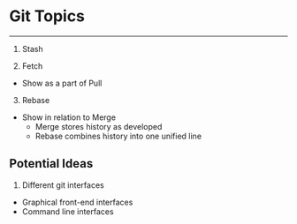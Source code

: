 # Git Topics
---

1. Stash

2. Fetch
  - Show as a part of Pull

3. Rebase
  - Show in relation to Merge
    - Merge stores history as developed
    - Rebase combines history into one unified line

## Potential Ideas

1. Different git interfaces
  - Graphical front-end interfaces
  - Command line interfaces

